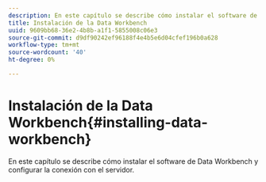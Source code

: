 ```yaml
---
description: En este capítulo se describe cómo instalar el software de Data Workbench y configurar la conexión con el servidor.
title: Instalación de la Data Workbench
uuid: 9609bb68-36e2-4b8b-a1f1-5855008c06e3
source-git-commit: d9df90242ef96188f4e4b5e6d04cfef196b0a628
workflow-type: tm+mt
source-wordcount: '40'
ht-degree: 0%

---
```



# Instalación de la Data Workbench{#installing-data-workbench}

En este capítulo se describe cómo instalar el software de Data Workbench y configurar la conexión con el servidor.

